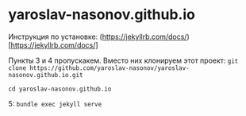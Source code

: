 # yaroslav-nasonov.github.io

Инструкция по установке: (https://jekyllrb.com/docs/)[https://jekyllrb.com/docs/]

Пункты 3 и 4 пропускакем. Вместо них клонируем этот проект:
`git clone https://github.com/yaroslav-nasonov/yaroslav-nasonov.github.io.git`


`cd yaroslav-nasonov.github.io`

5: `bundle exec jekyll serve`
